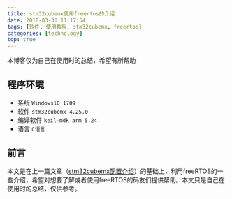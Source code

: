 ```yaml
---
title: stm32cubemx使用freertos的介绍
date: 2018-03-30 11:17:54
tags: [软件, 使用教程, stm32cubemx, freertos]
categories: [technology]
top: true
---
```


本博客仅为自己在使用时的总结，希望有所帮助

## 程序环境

- 系统 `Windows10 1709`
- 软件 `stm32cubemx 4.25.0`
- 编译软件 `keil-mdk arm 5.24`
- 语言 `C语言`

## 前言

本文是在上一篇文章（[stm32cubemx配置介绍][1]）的基础上，利用freeRTOS的一些介绍，希望对想要了解或者使用freeRTOS的码友们提供帮助。本文只是自己在使用时的总结，仅供参考。

[1]: http://localhost:4000/2018/03/30/2018_03_16_stm32cubemx_config/
